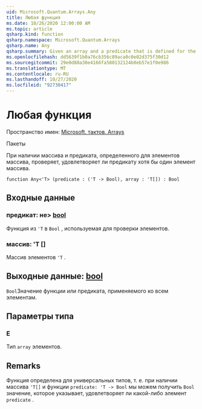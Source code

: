 ```yaml
---
uid: Microsoft.Quantum.Arrays.Any
title: Любая функция
ms.date: 10/26/2020 12:00:00 AM
ms.topic: article
qsharp.kind: function
qsharp.namespace: Microsoft.Quantum.Arrays
qsharp.name: Any
qsharp.summary: Given an array and a predicate that is defined for the elements of the array, checks if at least one element of the array satisfies the predicate.
ms.openlocfilehash: dd5639f1b0a76cb356c89aca0c0e02d375f30d12
ms.sourcegitcommit: 29e0d88a30e4166fa580132124b0eb57e1f0e986
ms.translationtype: MT
ms.contentlocale: ru-RU
ms.lasthandoff: 10/27/2020
ms.locfileid: "92730417"
---
```

# <a name="any-function"></a>Любая функция

Пространство имен: [Microsoft. тактов. Arrays](xref:Microsoft.Quantum.Arrays)

Пакеты [](https://nuget.org/packages/)


При наличии массива и предиката, определенного для элементов массива, проверяет, удовлетворяет ли предикату хотя бы один элемент массива.

```qsharp
function Any<'T> (predicate : ('T -> Bool), array : 'T[]) : Bool
```


## <a name="input"></a>Входные данные

### <a name="predicate--t---bool"></a>предикат: не> [bool](xref:microsoft.quantum.lang-ref.bool)

Функция из `'T` в `Bool` , используемая для проверки элементов.


### <a name="array--t"></a>массив: 'T []

Массив элементов `'T` .



## <a name="output--bool"></a>Выходные данные: [bool](xref:microsoft.quantum.lang-ref.bool)

`Bool`Значение функции или предиката, применяемого ко всем элементам.

## <a name="type-parameters"></a>Параметры типа

### <a name="t"></a>Е

Тип `array` элементов.

## <a name="remarks"></a>Remarks

Функция определена для универсальных типов, т. е. при наличии массива `'T[]` и функции `predicate: 'T -> Bool` мы можем получить `Bool` значение, которое указывает, удовлетворяет ли какой-либо элемент `predicate` .